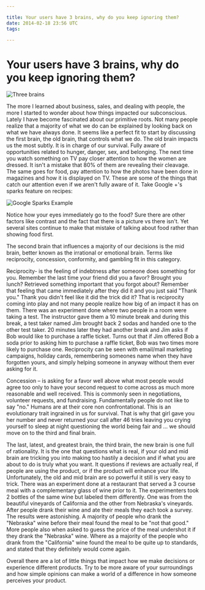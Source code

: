 ```yaml
---

title: Your users have 3 brains, why do you keep ignoring them?
date: 2014-02-18 23:56 UTC
tags: 

---
```


# Your users have 3 brains, why do you keep ignoring them?

![Three brains](https://lh4.googleusercontent.com/-s4UHkubnGNk/ThG3BzvanVI/AAAAAAAAANQ/Qp4fGMhhDkQ/s560-U/3brains.png)

The more I learned about business, sales, and dealing with people, the more I started to wonder about how things impacted our subconscious. Lately I have become fascinated about our primitive roots. Not many people realize that a majority of what we do can be explained by looking back on what we have always done. It seems like a perfect fit to start by discussing the first brain, the old brain, that controls what we do. The old brain impacts us the most subtly. It is in charge of our survival. Fully aware of opportunities related to hunger, danger, sex, and belonging. The next time you watch something on TV pay closer attention to how the women are dressed. It isn't a mistake that 80% of them are revealing their cleavage. The same goes for food, pay attention to how the photos have been done in magazines and how it is displayed on TV. These are some of the things that catch our attention even if we aren't fully aware of it. Take Google +'s sparks feature on recipes: 

![Google Sparks Example](https://lh3.googleusercontent.com/-eRIOEfXc8nc/Th87xtppC3I/AAAAAAAAASY/vaVzYmNtS2s/s560/googplusfood.png)

Notice how your eyes immediately go to the food? Sure there are other factors like contrast and the fact that there is a picture vs there isn't. Yet several sites continue to make that mistake of talking about food rather than showing food first.

The second brain that influences a majority of our decisions is the mid brain, better known as the irrational or emotional brain. Terms like reciprocity, concession, conformity, and gambling fit in this category.

Reciprocity- is the feeling of indebtness after someone does something for you. Remember the last time your friend did you a favor? Brought you lunch? Retrieved something important that you forgot about? Remember that feeling that came immediately after they did it and you just said "Thank you." Thank you didn't feel like it did the trick did it? That is reciprocity coming into play and not many people realize how big of an impact it has on them. There was an experiment done where two people in a room were taking a test. The instructor gave them a 10 minute break and during this break, a test taker named Jim brought back 2 sodas and handed one to the other test taker. 20 minutes later they had another break and Jim asks if Bob would like to purchase a raffle ticket. Turns out that if Jim offered Bob a soda prior to asking him to purchase a raffle ticket, Bob was two times more likely to purchase one. Reciprocity can be seen with email/mail marketing campaigns, holiday cards, remembering someones name when they have forgotten yours, and simply helping someone in anyway without them ever asking for it.

Concession – is asking for a favor well above what most people would agree too only to have your second request to come across as much more reasonable and well received. This is commonly seen in negotiations, volunteer requests, and fundraising. Fundamentally people do not like to say "no." Humans are at their core non confrontational. This is an evolutionary trait ingrained in us for survival. That is why that girl gave you her number and never returned your call after 46 tries leaving you crying yourself to sleep at night questioning the world being fair and … we should move on to the third and final brain.

The last, latest, and greatest brain, the third brain, the new brain is one full of rationality. It is the one that questions what is real, if your old and mid brain are tricking you into making too hastily a decision and if what you are about to do is truly what you want. It questions if reviews are actually real, if people are using the product, or if the product will enhance your life. Unfortunately, the old and mid brain are so powerful it still is very easy to trick. There was an experiment done at a restaurant that served a 3 course meal with a complementary glass of wine prior to it. The experimenters took 2 bottles of the same wine but labeled them differently. One was from the beautiful vineyards of California and the other from Nebraska's vineyards. After people drank their wine and ate their meals they each took a survey. The results were astonishing. A majority of people who drank the "Nebraska" wine before their meal found the meal to be "not that good." More people also when asked to guess the price of the meal undershot it if they drank the "Nebraska" wine. Where as a majority of the people who drank from the "California" wine found the meal to be quite up to standards, and stated that they definitely would come again.

Overall there are a lot of little things that impact how we make decisions or experience different products. Try to be more aware of your surroundings and how simple opinions can make a world of a difference in how someone perceives your product.
